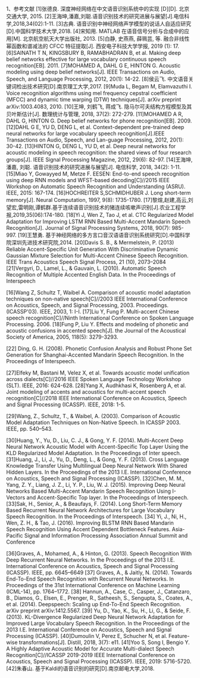 1、参考文献
[1]张德良. 深度神经网络在中文语音识别系统中的实现 [D][D]. 北京交通大学, 2015.
[2]王海坤,潘嘉,刘聪.语音识别技术的研究进展与展望[J].电信科学,2018,34(02):1-11.
[3]古典. 语音识别中神经网络声学模型的说话人自适应研究[D].中国科学技术大学,2018.
[4]宋知用. MATLAB 在语音信号分析与合成中的应用[M]. 北京航空航天大学出版社, 2013.
[5]白静, 史燕燕, 薛珮芸, 等. 融合非线性幂函数和谱减法的 CFCC 特征提取[J]. 西安电子科技大学学报, 2019 (1): 17.
[6]SAINATH T N,  KINGSBURY B, RAMABHADRAN  B, et al. Making  deep  belief  networks  effective  for  large  vocabulary continuous speech recognition[EB]. 2011. 
[7]MOHAMED  A,  DAHL  G E,  HINTON  G.  Acoustic  modeling using  deep  belief  networks[J].  IEEE Transactions  on  Audio, Speech, and Language Processing, 2012, 20(1): 14-22. 
[8]侯云飞. 中文语音关键词检出技术研究[D].南京理工大学,2017.
[9]Muda L, Begam M, Elamvazuthi I. Voice recognition algorithms using mel frequency cepstral coefficient (MFCC) and dynamic time warping (DTW) techniques[J]. arXiv preprint arXiv:1003.4083, 2010.
[10]王坤, 刘鹤飞, 蒋成飞. 隐马尔可夫结构方程模型及其贝叶斯估计[J]. 数理统计与管理, 2018, 37(2): 272-279.
[11]MOHAMED A R, DAHL G, HINTON G. Deep belief networks for phone recognition[EB]. 2009. 
[12]DAHL G E, YU D, DENG L, et al. Context-dependent pre-trained deep neural networks for large vocabulary speech recognition[J].IEEE Transactions on Audio, Speech, and  Lan-guage Processing, 2012, 20(1): 30-42. 
[13]HINTON G,  DENG L,  YU  D,  et  al. Deep neural networks for acoustic  modeling in speech recognition: the shared views of four research groups[J].  IEEE Signal  Processing Magazine, 2012, 29(6): 82-97. 
[14]王海坤, 潘嘉, 刘聪. 语音识别技术的研究进展与展望[J]. 电信科学, 2018, 34(2): 1-11.
[15]Miao Y, Gowayyed M, Metze F. EESEN: End-to-end speech recognition using deep RNN models and WFST-based decoding[C]//2015 IEEE Workshop on Automatic Speech Recognition and Understanding (ASRU). IEEE, 2015: 167-174.
[16]HOCHREITER S,SCHMIDHUBER J. Long short-term memory[J]. Neural Computation, 1997, 9(8): 1735-1780.
[17]黎煊,赵建,高云,刘望宏,雷明刚,谭鹤群.基于连续语音识别技术的猪连续咳嗽声识别[J].农业工程学报,2019,35(06):174-180.
[18]Yi J, Wen Z, Tao J, et al. CTC Regularized Model Adaptation for Improving LSTM RNN Based Multi-Accent Mandarin Speech Recognition[J]. Journal of Signal Processing Systems, 2018, 90(7): 985-997.
[19]王慧勇. 基于神经网络的多方言口音汉语语音识别系统研究[D].中国科学院深圳先进技术研究院,2014.
[20]Davis S. B., & Mermelstein, P. (2013) Reliable Accent-Specific Unit Generation With Discriminative Dynamic Gaussian Mixture Selection for Multi-Accent Chinese Speech Recognition. IEEE Trans Acoustics Speech Signal Process, 21 (10), 2073–2084
[21]Vergyri, D., Lamel, L., & Gauvain, L. (2010). Automatic Speech Recognition of Multiple Accented English Data. In the Proceedings of Interspeech


[16]Wang Z, Schultz T, Waibel A. Comparison of acoustic model adaptation techniques on non-native speech[C]//2003 IEEE International Conference on Acoustics, Speech, and Signal Processing, 2003. Proceedings.(ICASSP'03). IEEE, 2003, 1: I-I.
[17]Liu Y, Fung P. Multi-accent Chinese speech recognition[C]//Ninth International Conference on Spoken Language Processing. 2006.
[18]Fung P, Liu Y. Effects and modeling of phonetic and acoustic confusions in accented speech[J]. the Journal of the Acoustical Society of America, 2005, 118(5): 3279-3293.



[22] Ding, G. H. (2008). Phonetic Confusion Analysis and Robust Phone Set Generation for Shanghai-Accented Mandarin Speech Recognition. In the Proceedings of Interspeech.

[27]Elfeky M, Bastani M, Velez X, et al. Towards acoustic model unification across dialects[C]//2016 IEEE Spoken Language Technology Workshop (SLT). IEEE, 2016: 624-628.
[28]Yang X, Audhkhasi K, Rosenberg A, et al. Joint modeling of accents and acoustics for multi-accent speech recognition[C]//2018 IEEE International Conference on Acoustics, Speech and Signal Processing (ICASSP). IEEE, 2018: 1-5.

[29]Wang, Z., Schultz, T., & Waibel, A. (2003). Comparison of Acoustic Model Adaptation Techniques on Non-Native Speech. In ICASSP 2003. IEEE, pp. 540–543.

[30]Huang, Y., Yu, D., Liu, C. J., & Gong, Y. F. (2014). Multi-Accent Deep Neural Network Acoustic Model with Accent-Specific Top Layer Using the KLD Regularized Model Adaptation. In the Proceedings of Inter speech.
[31]Huang, J., Li, J., Yu, D., Deng, L., & Gong, Y. F. (2013). Cross Language Knowledge Transfer Using Multilingual Deep Neural Network With Shared Hidden Layers. In the Proceedings of the 2013 I.E. International Conference on Acoustics, Speech and
Signal Processing (ICASSP).
[32]Chen, M. M., Yang, Z. Y., Liang, J. Z., Li, Y. P., Liu, W. J. (2015). Improving Deep Neural Networks Based Multi-Accent Mandarin Speech Recognition Using I-Vectors and Accent-Specific Top layer. In the Proceedings of Interspeech.
[33]Sak, H., Senior, A., & Beaufays, F. (2014). Long Short-Term Memory Based Recurrent Neural Network Architectures for Large Vocabulary Speech Recognition. In the Proceedings of Interspeech.
[34] Yi, J., Ni, H., Wen, Z. H., & Tao, J. (2016). Improving BLSTM RNN Based Mandarin Speech Recognition Using Accent Dependent Bottleneck Features. Asia-Pacific Signal and Information Processing Association Annual Summit and Conference

[36]Graves, A., Mohamed, A., & Hinton, G. (2013). Speech Recognition With Deep Recurrent Neural Networks. In the Proceedings of the 2013 I.E. International Conference on Acoustics, Speech and Signal Processing (ICASSP). IEEE, pp. 6645–6649
[37] Graves, A., & Jaitly, N. (2014). Towards End-To-End Speech Recognition with Recurrent Neural Networks. In Proceedings of the 31st International Conference on Machine Learning (ICML-14), pp. 1764–1772.
[38] Hannun, A., Case, C., Casper, J., Catanzaro, B., Diamos, G., Elsen, E., Prenger, R., Satheesh, S., Sengupta, S., Coates, A., et al. (2014). Deepspeech: Scaling up End-To-End Speech Recognition. arXiv preprint arXiv:1412.5567.
[39] Yu, D., Yao, K., Su, H., Li, G., & Seide, F. (2013). KL-Divergence Regularized Deep 
Neural Network Adaptation for Improved Large Vocabulary Speech Recognition. In the Proceedings of the 2013 I.E. International Conference on Acoustics, Speech and Signal
Processing (ICASSP).
[40]Dumoulin V, Perez E, Schucher N, et al. Feature-wise transformations[J]. Distill, 2018, 3(7): e11.
[41]Yoo S, Song I, Bengio Y. A Highly Adaptive Acoustic Model for Accurate Multi-dialect Speech Recognition[C]//ICASSP 2019-2019 IEEE International Conference on Acoustics, Speech and Signal Processing (ICASSP). IEEE, 2019: 5716-5720.
[42]朱春山. 基于Kaldi的语音识别的研究[D].南京邮电大学,2018.


